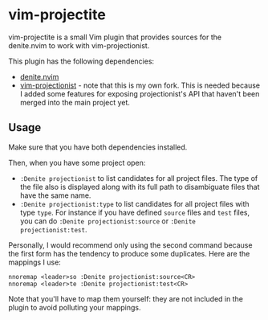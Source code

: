 # vim-projectite
vim-projectite is a small Vim plugin that provides sources for the denite.nvim to work with vim-projectionist.

This plugin has the following dependencies:
* [denite.nvim](https://github.com/Shougo/denite.nvim)
* [vim-projectionist](https://github.com/PawkyPenguin/vim-projectionist) - note that this is my own fork. This is needed because I added some features for exposing projectionist's API that haven't been merged into the main project yet.

## Usage
Make sure that you have both dependencies installed.

Then, when you have some project open:

* `:Denite projectionist` to list candidates for all project files. The type of the file also is displayed along with its full path to disambiguate files that have the same name.
* `:Denite projectionist:type` to list candidates for all project files with type `type`. For instance if you have defined `source` files and `test` files, you can do `:Denite projectionist:source` or `:Denite projectionist:test`.

Personally, I would recommend only using the second command because the first form has the tendency to produce some duplicates. Here are the mappings I use:

```vimscript
nnoremap <leader>so :Denite projectionist:source<CR>
nnoremap <leader>te :Denite projectionist:test<CR>
```

Note that you'll have to map them yourself: they are not included in the plugin to avoid polluting your mappings.
